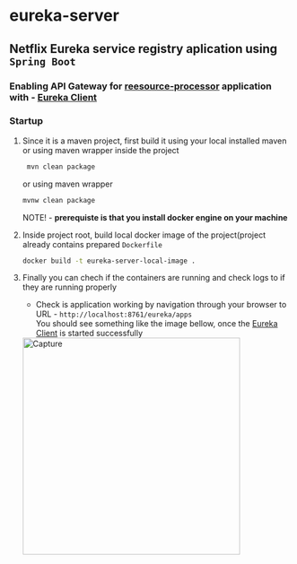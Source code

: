 # eureka-server

## Netflix Eureka service registry aplication using `Spring Boot`
### Enabling API Gateway for [reesource-processor](https://github.com/Branjash/resource-processor) application  with - [Eureka Client](https://github.com/Branjash/eureka-client)
    
### Startup

  1. Since it is a maven project, first build it using your local installed maven or using maven wrapper inside the project
     ```bash
      mvn clean package
     ```
      or using maven wrapper
      ```bash
      mvnw clean package
      ```
     NOTE! - **prerequiste is that you install docker engine on your machine**
  
  2. Inside project root, build local docker image of the project(project already contains prepared `Dockerfile`
     ```bash
     docker build -t eureka-server-local-image .
     ```
    
  4. Finally you can chech if the containers are running and check logs to if they are running properly
  
     - Check is application working by navigation through your browser to URL - `http://localhost:8761/eureka/apps` <br>
       You should see something like the image bellow, once the [Eureka Client](https://github.com/Branjash/eureka-client) is started successfully <br>
     
     <img width="387" alt="Capture" src="https://user-images.githubusercontent.com/115099821/199678947-d568b28b-1b44-4f84-b590-69decbea5340.PNG">

   
